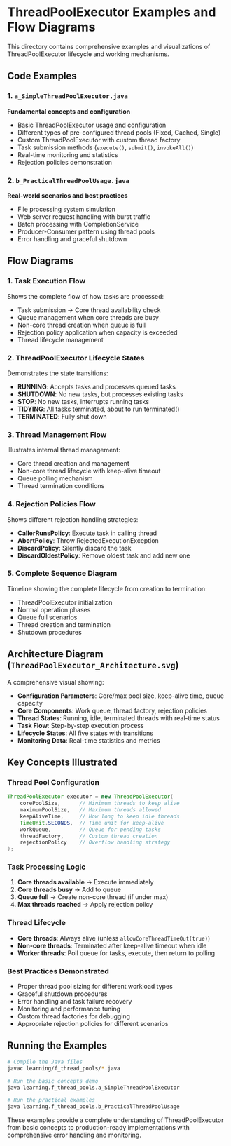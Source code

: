 # ThreadPoolExecutor Examples and Flow Diagrams

This directory contains comprehensive examples and visualizations of ThreadPoolExecutor lifecycle and working mechanisms.

## Code Examples

### 1. `a_SimpleThreadPoolExecutor.java`
**Fundamental concepts and configuration**
- Basic ThreadPoolExecutor usage and configuration
- Different types of pre-configured thread pools (Fixed, Cached, Single)
- Custom ThreadPoolExecutor with custom thread factory
- Task submission methods (`execute()`, `submit()`, `invokeAll()`)
- Real-time monitoring and statistics
- Rejection policies demonstration

### 2. `b_PracticalThreadPoolUsage.java`
**Real-world scenarios and best practices**
- File processing system simulation
- Web server request handling with burst traffic
- Batch processing with CompletionService
- Producer-Consumer pattern using thread pools
- Error handling and graceful shutdown

## Flow Diagrams

### 1. Task Execution Flow
Shows the complete flow of how tasks are processed:
- Task submission → Core thread availability check
- Queue management when core threads are busy
- Non-core thread creation when queue is full
- Rejection policy application when capacity is exceeded
- Thread lifecycle management

### 2. ThreadPoolExecutor Lifecycle States
Demonstrates the state transitions:
- **RUNNING**: Accepts tasks and processes queued tasks
- **SHUTDOWN**: No new tasks, but processes existing tasks
- **STOP**: No new tasks, interrupts running tasks
- **TIDYING**: All tasks terminated, about to run terminated()
- **TERMINATED**: Fully shut down

### 3. Thread Management Flow
Illustrates internal thread management:
- Core thread creation and management
- Non-core thread lifecycle with keep-alive timeout
- Queue polling mechanism
- Thread termination conditions

### 4. Rejection Policies Flow
Shows different rejection handling strategies:
- **CallerRunsPolicy**: Execute task in calling thread
- **AbortPolicy**: Throw RejectedExecutionException
- **DiscardPolicy**: Silently discard the task
- **DiscardOldestPolicy**: Remove oldest task and add new one

### 5. Complete Sequence Diagram
Timeline showing the complete lifecycle from creation to termination:
- ThreadPoolExecutor initialization
- Normal operation phases
- Queue full scenarios
- Thread creation and termination
- Shutdown procedures

## Architecture Diagram (`ThreadPoolExecutor_Architecture.svg`)

A comprehensive visual showing:
- **Configuration Parameters**: Core/max pool size, keep-alive time, queue capacity
- **Core Components**: Work queue, thread factory, rejection policies
- **Thread States**: Running, idle, terminated threads with real-time status
- **Task Flow**: Step-by-step execution process
- **Lifecycle States**: All five states with transitions
- **Monitoring Data**: Real-time statistics and metrics

## Key Concepts Illustrated

### Thread Pool Configuration
```java
ThreadPoolExecutor executor = new ThreadPoolExecutor(
    corePoolSize,      // Minimum threads to keep alive
    maximumPoolSize,   // Maximum threads allowed
    keepAliveTime,     // How long to keep idle threads
    TimeUnit.SECONDS,  // Time unit for keep-alive
    workQueue,         // Queue for pending tasks
    threadFactory,     // Custom thread creation
    rejectionPolicy    // Overflow handling strategy
);
```

### Task Processing Logic
1. **Core threads available** → Execute immediately
2. **Core threads busy** → Add to queue
3. **Queue full** → Create non-core thread (if under max)
4. **Max threads reached** → Apply rejection policy

### Thread Lifecycle
- **Core threads**: Always alive (unless `allowCoreThreadTimeOut(true)`)
- **Non-core threads**: Terminated after keep-alive timeout when idle
- **Worker threads**: Poll queue for tasks, execute, then return to polling

### Best Practices Demonstrated
- Proper thread pool sizing for different workload types
- Graceful shutdown procedures
- Error handling and task failure recovery
- Monitoring and performance tuning
- Custom thread factories for debugging
- Appropriate rejection policies for different scenarios

## Running the Examples

```bash
# Compile the Java files
javac learning/f_thread_pools/*.java

# Run the basic concepts demo
java learning.f_thread_pools.a_SimpleThreadPoolExecutor

# Run the practical examples
java learning.f_thread_pools.b_PracticalThreadPoolUsage
```

These examples provide a complete understanding of ThreadPoolExecutor from basic concepts to production-ready implementations with comprehensive error handling and monitoring. 